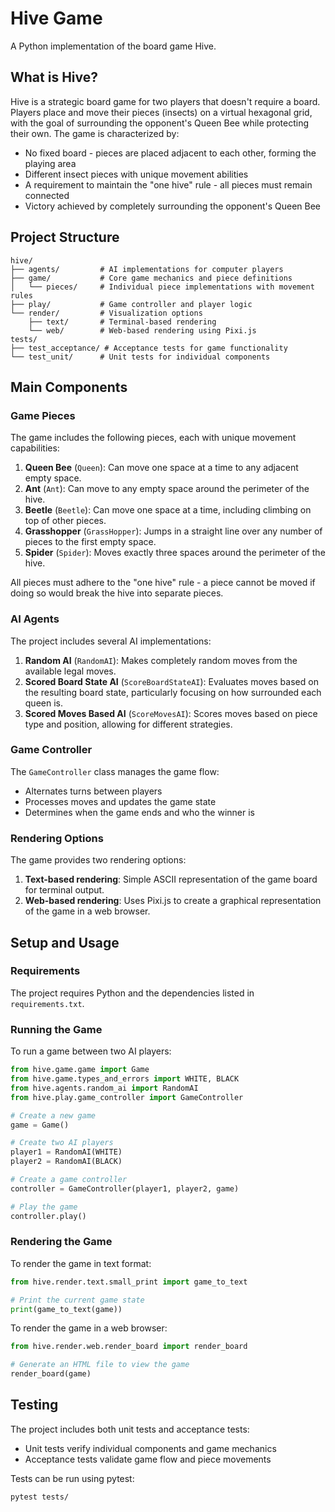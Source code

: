 # Hive Game

A Python implementation of the board game Hive.

## What is Hive?

Hive is a strategic board game for two players that doesn't require a board. Players place and move their pieces (insects) on a virtual hexagonal grid, with the goal of surrounding the opponent's Queen Bee while protecting their own. The game is characterized by:

- No fixed board - pieces are placed adjacent to each other, forming the playing area
- Different insect pieces with unique movement abilities
- A requirement to maintain the "one hive" rule - all pieces must remain connected
- Victory achieved by completely surrounding the opponent's Queen Bee

## Project Structure

```
hive/
├── agents/         # AI implementations for computer players
├── game/           # Core game mechanics and piece definitions
│   └── pieces/     # Individual piece implementations with movement rules
├── play/           # Game controller and player logic
└── render/         # Visualization options
    ├── text/       # Terminal-based rendering
    └── web/        # Web-based rendering using Pixi.js
tests/
├── test_acceptance/ # Acceptance tests for game functionality
└── test_unit/      # Unit tests for individual components
```

## Main Components

### Game Pieces

The game includes the following pieces, each with unique movement capabilities:

1. **Queen Bee** (`Queen`): Can move one space at a time to any adjacent empty space.
2. **Ant** (`Ant`): Can move to any empty space around the perimeter of the hive.
3. **Beetle** (`Beetle`): Can move one space at a time, including climbing on top of other pieces.
4. **Grasshopper** (`GrassHopper`): Jumps in a straight line over any number of pieces to the first empty space.
5. **Spider** (`Spider`): Moves exactly three spaces around the perimeter of the hive.

All pieces must adhere to the "one hive" rule - a piece cannot be moved if doing so would break the hive into separate pieces.

### AI Agents

The project includes several AI implementations:

1. **Random AI** (`RandomAI`): Makes completely random moves from the available legal moves.
2. **Scored Board State AI** (`ScoreBoardStateAI`): Evaluates moves based on the resulting board state, particularly focusing on how surrounded each queen is.
3. **Scored Moves Based AI** (`ScoreMovesAI`): Scores moves based on piece type and position, allowing for different strategies.

### Game Controller

The `GameController` class manages the game flow:
- Alternates turns between players
- Processes moves and updates the game state
- Determines when the game ends and who the winner is

### Rendering Options

The game provides two rendering options:

1. **Text-based rendering**: Simple ASCII representation of the game board for terminal output.
2. **Web-based rendering**: Uses Pixi.js to create a graphical representation of the game in a web browser.

## Setup and Usage

### Requirements

The project requires Python and the dependencies listed in `requirements.txt`.

### Running the Game

To run a game between two AI players:

```python
from hive.game.game import Game
from hive.game.types_and_errors import WHITE, BLACK
from hive.agents.random_ai import RandomAI
from hive.play.game_controller import GameController

# Create a new game
game = Game()

# Create two AI players
player1 = RandomAI(WHITE)
player2 = RandomAI(BLACK)

# Create a game controller
controller = GameController(player1, player2, game)

# Play the game
controller.play()
```

### Rendering the Game

To render the game in text format:

```python
from hive.render.text.small_print import game_to_text

# Print the current game state
print(game_to_text(game))
```

To render the game in a web browser:

```python
from hive.render.web.render_board import render_board

# Generate an HTML file to view the game
render_board(game)
```

## Testing

The project includes both unit tests and acceptance tests:

- Unit tests verify individual components and game mechanics
- Acceptance tests validate game flow and piece movements

Tests can be run using pytest:

```
pytest tests/